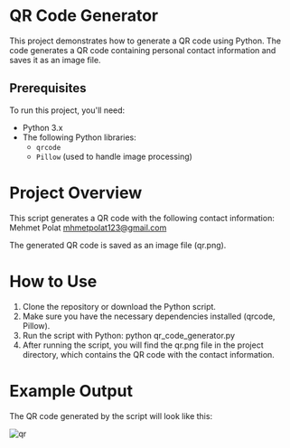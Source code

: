 # QR Code Generator

This project demonstrates how to generate a QR code using Python. The code generates a QR code containing personal contact information and saves it as an image file.

## Prerequisites

To run this project, you'll need:
- Python 3.x
- The following Python libraries:
  - `qrcode`
  - `Pillow` (used to handle image processing)

# Project Overview
This script generates a QR code with the following contact information:
Mehmet Polat
mhmetpolat123@gmail.com

The generated QR code is saved as an image file (qr.png).

# How to Use
1. Clone the repository or download the Python script.
2. Make sure you have the necessary dependencies installed (qrcode, Pillow).
3. Run the script with Python:
python qr_code_generator.py
4. After running the script, you will find the qr.png file in the project directory, which contains the QR code with the contact information.

# Example Output
The QR code generated by the script will look like this:


![qr](https://github.com/user-attachments/assets/c288bd07-c548-4989-bf51-c6d383a98d32)

